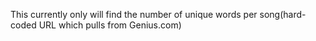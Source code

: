This currently only will find the number of unique words per song(hard-coded URL which pulls from Genius.com)
